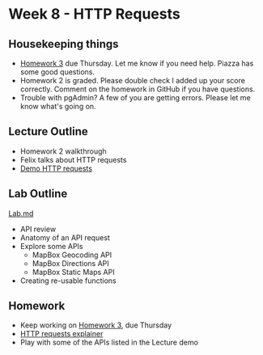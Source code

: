 # Week 8 - HTTP Requests

## Housekeeping things

* [Homework 3](https://canvas.upenn.edu/courses/1533813/assignments/8421896?module_item_id=19270424) due Thursday. Let me know if you need help. Piazza has some good questions.
* Homework 2 is graded. Please double check I added up your score correctly. Comment on the homework in GitHub if you have questions.
* Trouble with pgAdmin? A few of you are getting errors. Please let me know what's going on.

## Lecture Outline

* Homework 2 walkthrough
* Felix talks about HTTP requests
* [Demo HTTP requests](Lecture.ipynb)

## Lab Outline

[Lab.md](Lab.md)

* API review
* Anatomy of an API request
* Explore some APIs
  * MapBox Geocoding API
  * MapBox Directions API
  * MapBox Static Maps API
* Creating re-usable functions


## Homework

* Keep working on [Homework 3](https://canvas.upenn.edu/courses/1533813/assignments/8421896), due Thursday
* [HTTP requests explainer](https://lyzidiamond.com/explains/how-the-internet-works)
* Play with some of the APIs listed in the Lecture demo

